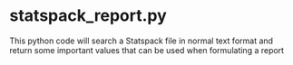 # statspack_report.py

This python code will search a Statspack file in normal text format and return some important values that can be used when formulating a report
